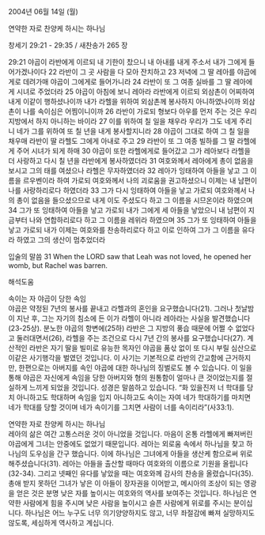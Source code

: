 2004년 06월 14일 (월)

연약한 자로 찬양케 하시는 하나님



창세기 29:21 - 29:35 / 새찬송가 265 장


29:21 야곱이 라반에게 이르되 내 기한이 찼으니 내 아내를 내게 주소서 내가 그에게 들어가겠나이다 22 라반이 그 곳 사람을 다 모아 잔치하고 23 저녁에 그 딸 레아를 야곱에게로 데려가매 야곱이 그에게로 들어가니라 24 라반이 또 그 여종 실바를 그 딸 레아에게 시녀로 주었더라 25 야곱이 아침에 보니 레아라 라반에게 이르되 외삼촌이 어찌하여 내게 이같이 행하셨나이까 내가 라헬을 위하여 외삼촌께 봉사하지 아니하였나이까 외삼촌이 나를 속이심은 어찜이니이까 26 라반이 가로되 형보다 아우를 먼저 주는 것은 우리 지방에서 하지 아니하는 바이라 27 이를 위하여 칠 일을 채우라 우리가 그도 네게 주리니 네가 그를 위하여 또 칠 년을 내게 봉사할지니라 28 야곱이 그대로 하여 그 칠 일을 채우매 라반이 딸 라헬도 그에게 아내로 주고 29 라반이 또 그 여종 빌하를 그 딸 라헬에게 주어 시녀가 되게 하매 30 야곱이 또한 라헬에게로 들어갔고 그가 레아보다 라헬을 더 사랑하고 다시 칠 년을 라반에게 봉사하였더라 31 여호와께서 레아에게 총이 없음을 보시고 그의 태를 여셨으나 라헬은 무자하였더라 32 레아가 잉태하여 아들을 낳고 그 이름을 르우벤이라 하여 가로되 여호와께서 나의 괴로움을 권고하셨으니 이제는 내 남편이 나를 사랑하리로다 하였더라 33 그가 다시 잉태하여 아들을 낳고 가로되 여호와께서 나의 총이 없음을 들으셨으므로 내게 이도 주셨도다 하고 그 이름을 시므온이라 하였으며 34 그가 또 잉태하여 아들을 낳고 가로되 내가 그에게 세 아들을 낳았으니 내 남편이 지금부터 나와 연합하리로다 하고 그 이름을 레위라 하였으며 35 그가 또 잉태하여 아들을 낳고 가로되 내가 이제는 여호와를 찬송하리로다 하고 이로 인하여 그가 그 이름을 유다라 하였고 그의 생산이 멈추었더라 

입술의 말씀 
31 When the LORD saw that Leah was not loved, he opened her womb, but Rachel was barren.

해석도움





속이는 자 야곱이 당한 속임  
야곱은 약정된 7년의 봉사를 끝내고 라헬과의 혼인을 요구했습니다(21). 그러나 첫날밤이 지난 후, 그는 자기의 침소에 든 이가 라헬이 아니라 레아라는 사실을 발견했습니다(23-25상). 분노한 야곱의 항변에(25하) 라반은 그 지방의 풍습 때문에 어쩔 수 없었다고 둘러대면서(26), 라헬을 주는 조건으로 다시 7년 간의 봉사를 요구했습니다(27). 계산적인 라반은 자기 딸을 빌미로 유능한 목자인 야곱을 품삯 없이 또 다시 부릴 심산으로 이같은 사기행각을 벌였던 것입니다. 이 사기는 기본적으로 라반의 간교함에 근거하지만, 한편으로는 아버지를 속인 야곱에 대한 하나님의 징벌로도 볼 수 있습니다. 이 일을 통해 야곱은 자신에게 속임을 당한 아버지와 형의 원통함이 얼마나 큰 것이었는지를 절실하게 느끼게 되었을 것입니다. 성경은 말씀하고 있습니다. “화 있을진저 너 학대를 당치 아니하고도 학대하며 속임을 입지 아니하고도 속이는 자여 네가 학대하기를 마치면 네가 학대를 당할 것이며 네가 속이기를 그치면 사람이 너를 속이리라”(사33:1). 

연약한 자로 찬양케 하시는 하나님  
레아의 삶은 여간 고통스러운 것이 아니었을 것입니다. 마음이 온통 라헬에게 빠져버린 야곱에게 그녀는 안중에도 없었기 때문입니다. 레아는 외로움 속에서 하나님을 찾고 하나님의 도우심을 간구 했습니다. 이에 하나님은 그녀에게 아들을 생산케 함으로써 위로해주셨습니다(31). 레아는 아들을 출산할 때마다 여호와의 이름으로 기원을 올립니다(32-34). 그리고 넷째인 유다를 낳았을 때는 여호와께 감사의 찬송을 올렸습니다(35). 총애 받지 못하던 그녀가 낳은 이 아들이 장자권을 이어받고, 메시아의 조상이 되는 영광을 얻은 것은 분명 낮은 자를 높이시는 여호와의 역사를 보여주는 것입니다. 하나님은 연약한 사람에게 힘을 주시며 낮은 사람을 높이시고 슬픈 사람에게 위로를 주시는 분이십니다. 하나님은 어느 누구도 너무 의기양양하지도 않고, 너무 좌절감에 빠져 실망하지도 않도록, 세심하게 역사하고 계십니다.